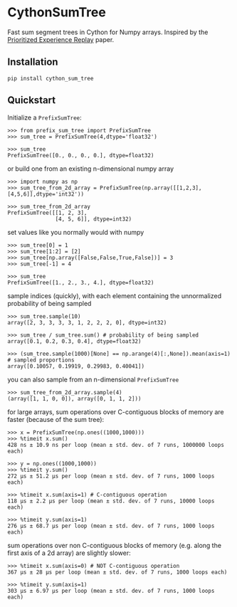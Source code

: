 # CythonSumTree 

Fast sum segment trees in Cython for Numpy arrays.  Inspired by the [Prioritized Experience Replay](https://arxiv.org/abs/1511.05952) paper.

## Installation

```
pip install cython_sum_tree
```

## Quickstart 

Initialize a `PrefixSumTree`:

```
>>> from prefix_sum_tree import PrefixSumTree
>>> sum_tree = PrefixSumTree(4,dtype='float32')

>>> sum_tree
PrefixSumTree([0., 0., 0., 0.], dtype=float32)
```

or build one from an existing n-dimensional numpy array
```
>>> import numpy as np
>>> sum_tree_from_2d_array = PrefixSumTree(np.array([[1,2,3],[4,5,6]],dtype='int32'))

>>> sum_tree_from_2d_array
PrefixSumTree([[1, 2, 3],
               [4, 5, 6]], dtype=int32)
```

set values like you normally would with numpy 
```
>>> sum_tree[0] = 1
>>> sum_tree[1:2] = [2]
>>> sum_tree[np.array([False,False,True,False])] = 3
>>> sum_tree[-1] = 4

>>> sum_tree
PrefixSumTree([1., 2., 3., 4.], dtype=float32)
```

sample indices (quickly), with each element containing the unnormalized probability of being sampled
```
>>> sum_tree.sample(10)
array([2, 3, 3, 3, 3, 1, 2, 2, 2, 0], dtype=int32)

>>> sum_tree / sum_tree.sum() # probability of being sampled
array([0.1, 0.2, 0.3, 0.4], dtype=float32)

>>> (sum_tree.sample(1000)[None] == np.arange(4)[:,None]).mean(axis=1) # sampled proportions
array([0.10057, 0.19919, 0.29983, 0.40041])
```

you can also sample from an n-dimensional `PrefixSumTree`
```
>>> sum_tree_from_2d_array.sample(4)
(array([1, 1, 0, 0]), array([0, 1, 1, 2]))
```

for large arrays, sum operations over C-contiguous blocks of memory are faster (because of the sum tree):
```
>>> x = PrefixSumTree(np.ones((1000,1000)))
>>> %timeit x.sum()
428 ns ± 10.9 ns per loop (mean ± std. dev. of 7 runs, 1000000 loops each)

>>> y = np.ones((1000,1000))
>>> %timeit y.sum()
272 µs ± 51.2 µs per loop (mean ± std. dev. of 7 runs, 1000 loops each)

>>> %timeit x.sum(axis=1) # C-contiguous operation
118 µs ± 2.2 µs per loop (mean ± std. dev. of 7 runs, 10000 loops each)

>>> %timeit y.sum(axis=1)
276 µs ± 68.7 µs per loop (mean ± std. dev. of 7 runs, 1000 loops each)
```

sum operations over non C-contiguous blocks of memory (e.g. along the first axis of a 2d array) are slightly slower: 
```
>>> %timeit x.sum(axis=0) # NOT C-contiguous operation
367 µs ± 28 µs per loop (mean ± std. dev. of 7 runs, 1000 loops each)

>>> %timeit y.sum(axis=1)
303 µs ± 6.97 µs per loop (mean ± std. dev. of 7 runs, 1000 loops each)
```
